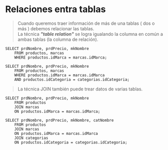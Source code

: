 # Relaciones entra tablas

> Cuando queremos traer información de más de una tablas ( dos o más ) debemos relacionar las tablas.  
> La técnica ***"table relation"*** se logra igualando la columna en común a ambas tablas (la columna de relación). 

    SELECT prdNombre, prdPrecio, mkNombre  
        FROM productos, marcas  
        WHERE productos.idMarca = marcas.idMarca; 

    SELECT prdNombre, prdPrecio, mkNombre  
        FROM productos, marcas  
        WHERE productos.idMarca = marcas.idMarca  
        AND productos.idCategoria = categorias.idCategoria;

> La técnica JOIN también puede trear datos de varias tablas. 

    SELECT prdNombre, prdPrecio, mkNombre  
        FROM productos  
        JOIN marcas  
        ON productos.idMarca = marcas.idMarca;

    SELECT prdNombre, prdPrecio, mkNombre, catNombre  
        FROM productos  
        JOIN marcas  
        ON productos.idMarca = marcas.idMarca  
        JOIN categorias  
        ON productos.idCategoria = categorias.idCategoria;



